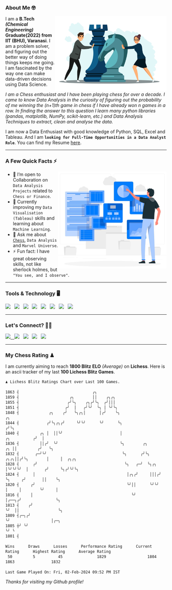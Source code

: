 ### About Me 🤓
<img align="right" alt="Coding" width="350" src="https://github.com/Laxman-Lakhan/Laxman-Lakhan/blob/master/Assets/Chess_Vector.jpg">   

I am a **B.Tech** _**(Chemical Engineering)**_ **Graduate(2022) from IIT (BHU), Varanasi**. I am a problem solver, and figuring out the better way of doing things keeps me going. I am fascinated by the way one can make data-driven decisions using Data Science. 

_I am a Chess enthusiast and I have been playing chess for over a decade. I came to know Data Analysis in the curiosity of figuring out the probability of me winning the (n+1)th game in chess if I have already won n games in a row. In finding the answer to this question I learn many python libraries (pandas, matplotlib, NumPy, scikit-learn, etc.) and Data Analysis Techniques to extract, clean and analyse the data._

I am now a Data Enthusiast with good knowledge of Python, SQL, Excel and Tableau. And I am **`looking for Full-Time Opportunities in a Data Analyst Role`**. You can find my Resume
 [here](https://drive.google.com/file/d/1UIOoogRLj5eGQFQBkuvMmTISZVdl2Ok7/view?usp=sharing).


---

### A Few Quick Facts ⚡️
<img align="right" alt="Coding" width="340" src="https://github.com/Laxman-Lakhan/Laxman-Lakhan/blob/master/Assets/Data_Vector.jpg">   

- 🤝 I’m open to Collaboration on `Data Analysis Projects` related to `Chess or Finance`.
- 📖 Currently improving my `Data Visualisation (Tableau)` skills and learning about `Machine Learning`.
- 💬 Ask me about [`Chess`](https://lichess.org/@/YourKingIsInDanger), `Data Analysis` and `Marvel Universe`.
- ⚡️ Fun fact: I have great observing skills, not like sherlock holmes, but `"You see, and I observe"`.

---
### Tools & Technology 🖥

<img src="https://img.shields.io/badge/Python-white?logo=Python&logoColor=ColorName&style=ShieldStyle" /> &nbsp;
<img src="https://img.shields.io/badge/MySQL-white?logo=MySQL&logoColor=ColorName&style=ShieldStyle" /> &nbsp;
<img src="https://img.shields.io/badge/Tableau-white?logo=Tableau&logoColor=ColorName&style=ShieldStyle" /> &nbsp;
<img src="https://img.shields.io/badge/Excel-white?logo=Microsoft+Excel&logoColor=196F3D&style=ShieldStyle" /> &nbsp;
<img src="https://img.shields.io/badge/Jupyter-white?logo=Jupyter&logoColor=ColorName&style=ShieldStyle" /> &nbsp;
<img src="https://img.shields.io/badge/pandas-white?logo=Pandas&logoColor=000080&style=ShieldStyle" /> &nbsp;
<img src="https://img.shields.io/badge/numpy-white?logo=Numpy&logoColor=85C1E9&style=ShieldStyle" /> &nbsp;
<img src="https://img.shields.io/badge/scikit learn-white?logo=Scikit+Learn&logoColor=ColorName&style=ShieldStyle" /> &nbsp;



---

### Let's Connect? 🫳🏻

<a href="mailto:laxmansingh.lakhan@gmail.com"> <img src="https://img.icons8.com/fluent/48/000000/gmail.png" width="3.5%"/> &nbsp;
[<img src="https://img.icons8.com/color/48/000000/linkedin.png" width="3.5%"/>](https://www.linkedin.com/in/laxman-lakhan/)  &nbsp;
[<img src="https://img.icons8.com/fluent/48/000000/facebook-new.png" width="3.5%"/>](https://www.facebook.com/s.laxmanlakhan/)  &nbsp;
[<img src="https://img.icons8.com/fluent/48/000000/instagram-new.png" width="3.5%"/>](https://www.instagram.com/laxman.lakhan/)  &nbsp;
[<img src="https://img.icons8.com/color/48/000000/twitter.png" width="3.5%"/>](https://twitter.com/laxman__lakhan)  &nbsp;

 ---
  
### My Chess Rating ♟
  
I am currently aiming to reach **1800 Blitz ELO** *(Average)* on **Lichess**. Here is an ascii tracker of my last **100 Lichess Blitz Games**.

  ```
  ♟︎ 𝙻𝚒𝚌𝚑𝚎𝚜𝚜 𝙱𝚕𝚒𝚝𝚣 𝚁𝚊𝚝𝚒𝚗𝚐𝚜 𝙲𝚑𝚊𝚛𝚝 𝚘𝚟𝚎𝚛 𝙻𝚊𝚜𝚝 𝟷00 𝙶𝚊𝚖𝚎𝚜.
  
1863 ┤                                ╭╮
1859 ┤                      ╭╮        ││    ╭╮╭╮
1855 ┤                     ╭╯╰╮    ╭╮╭╯╰╮  ╭╯│││
1851 ┤                    ╭╯  │   ╭╯╰╯  ╰╮ │ ╰╯╰╮
1848 ┤             ╭╮    ╭╯   ╰╮╭╮│      │╭╯    ╰╮                                      ╭╮
1844 ┤            ╭╯╰╮╭╮╭╯     ╰╯╰╯      ╰╯      ╰╮                                    ╭╯╰╮
1840 ┤         ╭╮ │  ││╰╯                         │                       ╭╮          ╭╯  │
1836 ┤         ││╭╯  ╰╯                           ╰╮        ╭╮         ╭╮ ││         ╭╯   ╰╮
1832 ┤       ╭─╯╰╯                                 ╰╮      ╭╯╰╮    ╭╮╭╮││╭╯╰╮        │     │  ╭╮╭╮
1828 ┤      ╭╯                                      ╰╮   ╭─╯  ╰╮╭╮ │╰╯╰╯╰╯  │       ╭╯     ╰╮╭╯╰╯╰╮
1824 ┤      │                                        │╭╮╭╯     │││╭╯        ╰╮     ╭╯       ││    ╰╮
1820 ┤     ╭╯                                        ╰╯││      ╰╯╰╯          │     │        ╰╯     │
1816 ┤     │                                           ╰╯                    │╭──╮╭╯               ╰╮
1813 ┤    ╭╯                                                                 ╰╯  ││                 ╰╮
1809 ┤╭─╮╭╯                                                                      ╰╯                  │╭─╮
1805 ┼╯ ╰╯                                                                                           ╰╯ ╰
1801 ┤ 

Wins      Draws      Losses      Performance Rating      Current Rating      Highest Rating      Average Rating
   50         5          45               1829                  1804                1863                1832     

Last Game Played On: Fri, 02-Feb-2024 09:52 PM IST
  ```
  
  
*Thanks for visiting my Github profile!*
